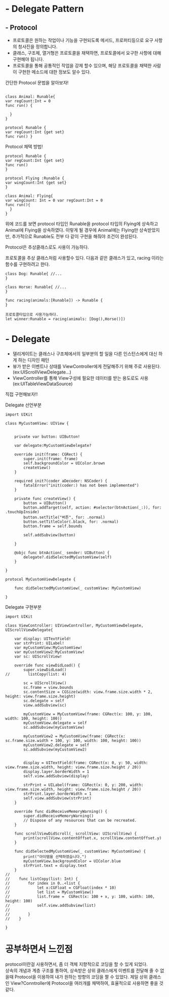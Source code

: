 # - Delegate Pattern



## - Protocol


- 프로토콜은 원하는 작업이나 기능을 구현되도록 메서드, 프로퍼티등으로 요구 사항의 청사진을 정의합니다.<br>
- 클래스, 구조체, 열거형은 프로토콜을 채택하면, 프로토콜에서 요구한 사항에 대해 구현해야 됩니다.<br>
- 프로토콜을 통해 공통적인 작업을 강제 할수 있으며, 해당 프로토콜을 채택한 사람이 구현한 메소드에 대한 정보도 알수 있다.

간단한 Protocol 문법을 알아보자!

```

class Animal: Runable{
var regCount:Int = 0 
func run() {

  } 
}

protocol Runable {
var regCount:Int {get set}
func run() }
```

Protocol 채택 방법!

```
protocol Runable {
var regCount:Int {get set}
func run() 
}

protocol Flying :Runable {
var wingCount:Int {get set} 
}

class Animal: Flying{
var wingCount: Int = 0 var regCount:Int = 0 
func run(){
  } 
}

```

위에 코드를 보면 protocol 타입인 Runable을 protocol 타입의 Flying에 상속하고 Animal에 Flying을 상속하였다.
이렇게 될 경우에 Animal에는 Flying만 상속받았지만, 추가적으로 Runable도 전부 다 같이 구현을 해줘야 조건이 완성된다.

Protocol은 추상클래스로도 사용이 가능하다.


프로토콜을 추상 클래스처럼 사용할수 있다.
다음과 같은 클래스가 있고, racing 이라는 함수를 구현하려고 한다.

```
class Dog: Runable{ //...
}

class Horse: Runable{ //...
}

func racing(animals:[Runable]) -> Runable {
}

프로토콜타입으로 사용가능하다.
let winner:Runable = racing(animals: [Dog(),Horse()])

```


# - Delegate

- 델리게이트는 클래스나 구조체에서의 일부분의 할 일을 다른 인스턴스에게 대신 하게 하는 디자인 패턴
- 뷰가 받은 이벤트나 상태를 ViewController에게 전달해주기 위해 주로 사용된다.(ex:UIScrollViewDelegate...)
- ViewController를 통해 View구성에 필요한 데이터를 받는 용도로도 사용(ex:UITableViewDataSource)

직접 구현해보자!!

Delegate 선언부분

```
import UIKit

class MyCustomView: UIView {
    
    
    private var button: UIButton!
    
    var delegate:MyCustomViewDelegate?
    
    override init(frame: CGRect) {
        super.init(frame: frame)
        self.backgroundColor = UIColor.brown
        createView()
    }
    
    required init?(coder aDecoder: NSCoder) {
        fatalError("init(coder:) has not been implemented")
    }
    
    private func createView() {
        button = UIButton()
        button.addTarget(self, action: #selector(btnAction(_:)), for: .touchUpInside)
        button.setTitle("버튼", for: .normal)
        button.setTitleColor(.black, for: .normal)
        button.frame = self.bounds
        
        self.addSubview(button)
        
    }
    
    @objc func btnAction(_ sender: UIButton) {
        delegate?.didSelectedMyCustomView(self)
    }

}

protocol MyCustomViewDelegate {
    
    func didSelectedMyCustomView(_ customView: MyCustomView)
    
}

```

Delegate 구현부분

```
import UIKit

class ViewController: UIViewController, MyCustomViewDelegate, UIScrollViewDelegate{
    
    var display: UITextField!
    var strPrint: UILabel!
    var myCustomView:MyCustomView!
    var myCustomView2:MyCustomView!
    var sc: UIScrollView!
    
    override func viewDidLoad() {
        super.viewDidLoad()
//        listCopy(list: 4)

        sc = UIScrollView()
        sc.frame = view.bounds
        sc.contentSize = CGSize(width: view.frame.size.width * 2, height: view.frame.size.height)
        sc.delegate = self
        view.addSubview(sc)
        
        myCustomView = MyCustomView(frame: CGRect(x: 100, y: 100, width: 100, height: 100))
        myCustomView.delegate = self
        sc.addSubview(myCustomView)
        
        myCustomView2 = MyCustomView(frame: CGRect(x: sc.frame.size.width + 100, y: 100, width: 100, height: 100))
        myCustomView2.delegate = self
        sc.addSubview(myCustomView2)
        
        
        display = UITextField(frame: CGRect(x: 0, y: 50, width: view.frame.size.width, height: view.frame.size.height / 20))
        display.layer.borderWidth = 1
        self.view.addSubview(display)
        
        strPrint = UILabel(frame: CGRect(x: 0, y: 200, width: view.frame.size.width, height: view.frame.size.height / 20))
        strPrint.layer.borderWidth = 1
        self.view.addSubview(strPrint)
    }

    override func didReceiveMemoryWarning() {
        super.didReceiveMemoryWarning()
        // Dispose of any resources that can be recreated.
    }
    
    func scrollViewDidScroll(_ scrollView: UIScrollView) {
        print(scrollView.contentOffset.x, scrollView.contentOffset.y)
    }
    
    func didSelectedMyCustomView(_ customView: MyCustomView) {
        print("아이탬을 선택하였습니다.")
        myCustomView.backgroundColor = UIColor.blue
        strPrint.text = display.text
    }
//
//    func listCopy(list: Int) {
//        for index in 0..<list {
//            let x:CGFloat = CGFloat(index * 10)
//            let list = MyCustomView()
//            list.frame =  CGRect(x: 100 + x, y: 100, width: 100, height: 100)
//            self.view.addSubview(list)
//
//        }
//    }

}
```


# 공부하면서 느낀점

protocol이란걸 사용하면서, 좀 더 객체 지향적으로 코딩을 할 수 있게 되었다. <br>
상속의 개념과 계층 구조를 통하여, 상속받은 상위 클래스에게 이벤트를 전달해 줄 수 없을때 Protocol을 이용하여 내가 원하는 방향의 코딩을 짤 수 있었다. 제일 상위 클래스인 View?Conntroller에 Protocol을 여러개를 채택하여, 효율적으로 사용하면 좋을 것 같다.